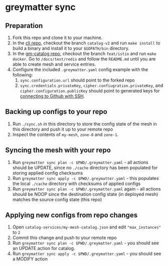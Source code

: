 # greymatter sync

## Preparation

1. Fork this repo and clone it to your machine.
2. In the [cli repo](github.com/greymatter-io/cli), checkout the branch `catalog-v2` and run `make install` to build a binary and install it to your `$GOPATH/bin` directory.
3. In the [gm-catalog repo](github.com/greymatter-io/gm-catalog), checkout the branch `feat/istio` and run `make docker`. Go to `/docs/test/redis` and follow the `README.md` until you are able to create mesh and service entries.
4. Configure the included `.greymatter.yaml` config example with the following:
   1. `sync.configuration.url` should point to the forked repo
   2. `sync.credentials.privateKey`, `cipher.confiugration.privateKey`, and `cipher.configuration.publicKey` should point to generated keys for [connecting to Github with SSH](https://docs.github.com/en/github/authenticating-to-github/connecting-to-github-with-ssh).

## Backing up configs to your repo

1. Run `./sync.sh` in this directory to store the config state of the mesh in this directory and push it up to your remote repo
2. Inspect the contents of `my-mesh`, `zone-0` and `zone-1`.

## Syncing the mesh with your repo

1. Run `greymatter sync plan -c $PWD/.greymatter.yaml` - all actions should be UPDATE, since no `./cache` directory has been populated for storing applied config checksums
2. Run `greymatter sync apply -c $PWD/.greymatter.yaml` - this populates the local `./cache` directory with checksums of applied configs
3. Run `greymatter sync plan -c $PWD/.greymatter.yaml` again - all actions should be NOOP since the destination config state (in deployed mesh) matches the source config state (this repo)

## Applying new configs from repo changes

1. Open `catalog-services/my-mesh-catalog.json` and edit `"max_instances"` to `2`
2. Commit this change and push to your remote repo
3. Run `greymatter sync plan -c $PWD/.greymatter.yaml` - you should see an UPDATE action for catalog.
4. Run `greymatter sync apply -c $PWD/.greymatter.yaml` - you should see a MODIFY action
